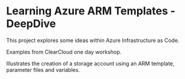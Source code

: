# Learning Azure ARM Templates - DeepDive
This project explores some ideas within Azure Infrastructure as Code.

Examples from ClearCloud one day workshop.

Illustrates the creation of a storage account using an ARM template, parameter files and variables.

